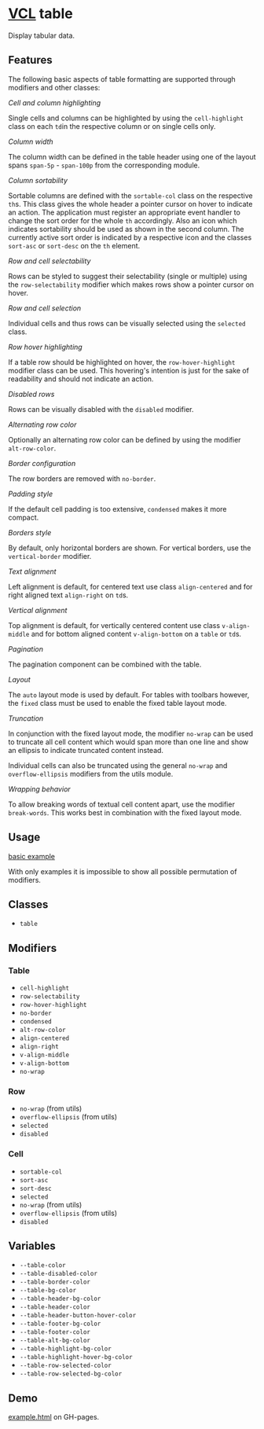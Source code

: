 # [VCL](https://vcl.github.io/) table

Display tabular data.

## Features

The following basic aspects of table formatting are supported
through modifiers and other classes:

_Cell and column highlighting_

Single cells and columns can be highlighted by using the `cell-highlight`
class on each `td`in the respective column or on single cells only.

_Column width_

The column width can be defined in the table header using one of the layout
spans `span-5p` - `span-100p` from the corresponding module.

_Column sortability_

Sortable columns are defined with the `sortable-col` class on the
respective `th`s.
This class gives the whole header a pointer cursor on hover to indicate an
action.
The application must register an appropriate event handler to change the
sort order for the whole `th` accordingly.
Also an icon which indicates sortability should be used as shown in the
second column.
The currently active sort order is indicated by a respective icon and the
classes `sort-asc` or `sort-desc` on the `th` element.

_Row and cell selectability_

Rows can be styled to suggest their selectability (single or multiple) using the
`row-selectability` modifier which makes rows show a pointer cursor on
hover.

_Row and cell selection_

Individual cells and thus rows can be visually selected using the
`selected` class.

_Row hover highlighting_

If a table row should be highlighted on hover, the `row-hover-highlight`
modifier class can be used. This hovering's intention is just for the sake
of readability and should not indicate an action.

_Disabled rows_

Rows can be visually disabled with the `disabled` modifier.

_Alternating row color_

Optionally an alternating row color can be defined by using the modifier
`alt-row-color`.

_Border configuration_

The row borders are removed with `no-border`.

_Padding style_

If the default cell padding is too extensive, `condensed` makes it more
compact.

_Borders style_

By default, only horizontal borders are shown. For vertical borders,
use the `vertical-border` modifier.

_Text alignment_

Left alignment is default, for centered text use class `align-centered`
and for right aligned text `align-right` on `td`s.

_Vertical alignment_

Top alignment is default, for vertically centered content use class
`v-align-middle` and for bottom aligned content `v-align-bottom`
on a `table` or `td`s.

_Pagination_

The pagination component can be combined with the table.

_Layout_

The `auto` layout mode is used by default. For tables with toolbars however,
the `fixed` class must be used to enable the fixed table layout mode.

_Truncation_

In conjunction with the fixed layout mode, the modifier `no-wrap` can
be used to truncate all cell content which would span more than one line and
show an ellipsis to indicate truncated content instead.

Individual cells can also be truncated using the general
`no-wrap` and `overflow-ellipsis` modifiers from the utils module.

_Wrapping behavior_

To allow breaking words of textual cell content apart, use the modifier
`break-words`. This works best in combination with the fixed layout mode.

## Usage

[basic example](/demo/example.html)

With only examples it is impossible to show all possible permutation of
modifiers.

## Classes

- `table`

## Modifiers

### Table

- `cell-highlight`
- `row-selectability`
- `row-hover-highlight`
- `no-border`
- `condensed`
- `alt-row-color`
- `align-centered`
- `align-right`
- `v-align-middle`
- `v-align-bottom`
- `no-wrap`

### Row

- `no-wrap` (from utils)
- `overflow-ellipsis` (from utils)
- `selected`
- `disabled`

### Cell

- `sortable-col`
- `sort-asc`
- `sort-desc`
- `selected`
- `no-wrap` (from utils)
- `overflow-ellipsis` (from utils)
- `disabled`

## Variables

- `--table-color`
- `--table-disabled-color`
- `--table-border-color`
- `--table-bg-color`
- `--table-header-bg-color`
- `--table-header-color`
- `--table-header-button-hover-color`
- `--table-footer-bg-color`
- `--table-footer-color`
- `--table-alt-bg-color`
- `--table-highlight-bg-color`
- `--table-highlight-hover-bg-color`
- `--table-row-selected-color`
- `--table-row-selected-bg-color`

## Demo

[example.html](/demo/example.html) on GH-pages.
